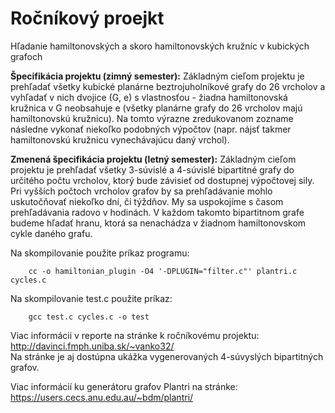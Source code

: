 # Ročníkový proejkt
Hľadanie hamiltonovských a skoro hamiltonovských kružníc v kubických grafoch

**Špecifikácia projektu (zimný semester):** Základným cieľom projektu je prehľadať všetky kubické planárne beztrojuholníkové grafy do 26 vrcholov a vyhľadať v nich dvojice (G, e) s vlastnosťou - žiadna hamiltonovská kružnica v G neobsahuje e (všetky planárne grafy do 26 vrcholov majú hamiltonovskú kružnicu). Na tomto výrazne zredukovanom zozname následne vykonať niekoľko podobných výpočtov (napr. nájsť takmer hamiltonovskú kružnicu vynechávajúcu daný vrchol).  

**Zmenená špecifikácia projektu (letný semester):** Základným cieľom projektu je prehľadať všetky 3-súvislé a 4-súvislé bipartitné grafy do určitého počtu vrcholov, ktorý bude závisieť od dostupnej výpočtovej sily. Pri vyšších počtoch vrcholov grafov by sa prehľadávanie mohlo uskutočňovať niekoľko dní, či týždňov. My sa uspokojíme s časom prehľadávania radovo v hodinách. V každom takomto bipartitnom grafe budeme hľadať hranu, ktorá sa nenachádza v žiadnom hamiltonovskom cykle daného grafu.

Na skompilovanie použite príkaz programu: 

        cc -o hamiltonian_plugin -O4 '-DPLUGIN="filter.c"' plantri.c cycles.c
 
Na skompilovanie test.c použite príkaz: 

        gcc test.c cycles.c -o test
        
Viac informácii v reporte na stránke k ročníkovému projektu:   
http://davinci.fmph.uniba.sk/~vanko32/    
Na stránke je aj dostúpna ukážka vygenerovaných 4-súvyslých bipartitných grafov. 

Viac informácií ku generátoru grafov Plantri na stránke:   
https://users.cecs.anu.edu.au/~bdm/plantri/
     
